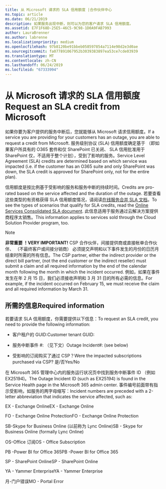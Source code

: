 ```yaml
---
title: 从 Microsoft 请求的 SLA 信用额度 |合作伙伴中心
ms.topic: article
ms.date: 06/21/2019
description: 如果服务出现中断，则可以为您的客户请求 SLA 信用额度。
ms.assetid: E7F1F68D-25E5-46C5-9C98-1D0A9FAB7993
author: LauraBrenner
ms.author: labrenne
ms.localizationpriority: medium
ms.openlocfilehash: 97b8120be91bbeb058597854a7114e98d2e3d0ae
ms.sourcegitcommit: fa077891067952b3039383897ea53ce7cde03939
ms.translationtype: MT
ms.contentlocale: zh-CN
ms.lasthandoff: 06/24/2019
ms.locfileid: "67333994"
---
```

# <a name="request-an-sla-credit-from-microsoft"></a><span data-ttu-id="27826-103">从 Microsoft 请求的 SLA 信用额度</span><span class="sxs-lookup"><span data-stu-id="27826-103">Request an SLA credit from Microsoft</span></span> 

<span data-ttu-id="27826-104">如果你要为客户提供的服务中断后，您就能够从 Microsoft 请求信用额度。</span><span class="sxs-lookup"><span data-stu-id="27826-104">If a service you are providing for your customers has an outage, you are able to request a credit from Microsoft.</span></span> <span data-ttu-id="27826-105">服务级别协议 (SLA) 信用额度确定基于 （即如果客户所具有的 O365 套件和仅 SharePoint 已关闭、 SLA 信用批准用于 SharePoint 仅，不适用于整个计划），受到了影响的服务。</span><span class="sxs-lookup"><span data-stu-id="27826-105">Service Level Agreement (SLA) credits are determined based on which service was impacted (i.e. if the customer has an O365 suite and only SharePoint was down, the SLA credit is approved for SharePoint only, not for the entire plan).</span></span>

<span data-ttu-id="27826-106">信用额度是按比例基于受影响的服务和服务中断的持续时间。</span><span class="sxs-lookup"><span data-stu-id="27826-106">Credits are pro-rated based on the service affected and the duration of the outage.</span></span> <span data-ttu-id="27826-107">若要查看这些类型的有资格获得 SLA 信用额度情况，请阅读[在线服务合并 SLA 文档](http://www.microsoftvolumelicensing.com/DocumentSearch.aspx?Mode=3&DocumentTypeId=37)。</span><span class="sxs-lookup"><span data-stu-id="27826-107">To see the types of scenarios that qualify for SLA credits, read the [Online Services Consolidated SLA document](http://www.microsoftvolumelicensing.com/DocumentSearch.aspx?Mode=3&DocumentTypeId=37).</span></span> <span data-ttu-id="27826-108">此信息适用于服务通过云解决方案提供商程序太销售。</span><span class="sxs-lookup"><span data-stu-id="27826-108">This information applies to services sold through the Cloud Solution Provider program, too.</span></span>

>[!Note]
><span data-ttu-id="27826-109">**非常重要 ！**</span><span class="sxs-lookup"><span data-stu-id="27826-109">**VERY IMPORTANT!**</span></span> <span data-ttu-id="27826-110">CSP 合作伙伴，间接提供商或直接帐单合作伙伴、 （不最终客户或间接分销商） 必须提交声明和以下事件发生的月份的日历月结束时所需的所有信息。</span><span class="sxs-lookup"><span data-stu-id="27826-110">The CSP partner, either the indirect provider or the direct bill partner, (not the end customer or the indirect reseller) must submit a claim and all required information by the end of the calendar month following the month in which the incident occurred.</span></span> <span data-ttu-id="27826-111">例如，如果在事件发生在年 2 月 15 日，我们必须接收声明和 3 月 31 日的所有必需的信息。</span><span class="sxs-lookup"><span data-stu-id="27826-111">For example, if the incident occurred on February 15, we must receive the claim and all required information by March 31.</span></span> 

## <a name="required-information"></a><span data-ttu-id="27826-112">所需的信息</span><span class="sxs-lookup"><span data-stu-id="27826-112">Required information</span></span>


<span data-ttu-id="27826-113">若要请求 SLA 信用额度，你需要提供以下信息：</span><span class="sxs-lookup"><span data-stu-id="27826-113">To request an SLA credit, you need to provide the following information:</span></span> 

- <span data-ttu-id="27826-114">客户租户的 GUID:</span><span class="sxs-lookup"><span data-stu-id="27826-114">Customer tenant GUID:</span></span> 

- <span data-ttu-id="27826-115">服务中断事件 #: （见下文）</span><span class="sxs-lookup"><span data-stu-id="27826-115">Outage Incident#: (see below)</span></span>

- <span data-ttu-id="27826-116">受影响的订阅购买了通过 CSP？</span><span class="sxs-lookup"><span data-stu-id="27826-116">Were the impacted subscriptions purchased via CSP?</span></span> <span data-ttu-id="27826-117">是/否</span><span class="sxs-lookup"><span data-stu-id="27826-117">Yes/No</span></span>

<span data-ttu-id="27826-118">在 Microsoft 365 管理中心内的服务运行状况页中找到服务中断事件 ID （例如 EX25194)。</span><span class="sxs-lookup"><span data-stu-id="27826-118">The Outage Incident ID (such as EX25194) is found in the Service Health page in the Microsoft 365 admin center.</span></span> <span data-ttu-id="27826-119">事件编号前面带有指示受影响，如服务的两字母缩写：</span><span class="sxs-lookup"><span data-stu-id="27826-119">Incident numbers are preceded with a 2-letter abbreviation that indicates the service affected, such as:</span></span>

<span data-ttu-id="27826-120">EX - Exchange Online</span><span class="sxs-lookup"><span data-stu-id="27826-120">EX - Exchange Online</span></span>

<span data-ttu-id="27826-121">FO - Exchange Online Protection</span><span class="sxs-lookup"><span data-stu-id="27826-121">FO - Exchange Online Protection</span></span>

<span data-ttu-id="27826-122">SB-Skype for Business Online (以前称为 Lync Online)</span><span class="sxs-lookup"><span data-stu-id="27826-122">SB - Skype for Business Online (formally Lync Online)</span></span>

<span data-ttu-id="27826-123">OS-Office 订阅</span><span class="sxs-lookup"><span data-stu-id="27826-123">OS - Office Subscription</span></span>

<span data-ttu-id="27826-124">PB -Power BI for Office 365</span><span class="sxs-lookup"><span data-stu-id="27826-124">PB -Power BI for Office 365</span></span>

<span data-ttu-id="27826-125">SP - SharePoint Online</span><span class="sxs-lookup"><span data-stu-id="27826-125">SP - SharePoint Online</span></span>

<span data-ttu-id="27826-126">YA - Yammer Enterprise</span><span class="sxs-lookup"><span data-stu-id="27826-126">YA - Yammer Enterprise</span></span>

<span data-ttu-id="27826-127">月-门户错误</span><span class="sxs-lookup"><span data-stu-id="27826-127">MO - Portal Error</span></span>




